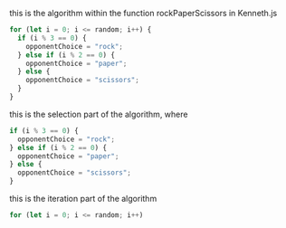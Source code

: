 this is the algorithm within the function rockPaperScissors in Kenneth.js

```javascript
for (let i = 0; i <= random; i++) {
  if (i % 3 == 0) {
    opponentChoice = "rock";
  } else if (i % 2 == 0) {
    opponentChoice = "paper";
  } else {
    opponentChoice = "scissors";
  }
}
```

this is the selection part of the algorithm, where

```javascript
if (i % 3 == 0) {
  opponentChoice = "rock";
} else if (i % 2 == 0) {
  opponentChoice = "paper";
} else {
  opponentChoice = "scissors";
}
```

this is the iteration part of the algorithm

```javascript
for (let i = 0; i <= random; i++)
```
